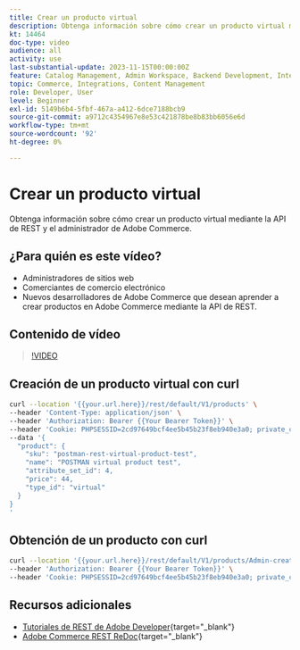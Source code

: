 ```yaml
---
title: Crear un producto virtual
description: Obtenga información sobre cómo crear un producto virtual mediante la API de REST y el administrador de Commerce.
kt: 14464
doc-type: video
audience: all
activity: use
last-substantial-update: 2023-11-15T00:00:00Z
feature: Catalog Management, Admin Workspace, Backend Development, Integration, REST
topic: Commerce, Integrations, Content Management
role: Developer, User
level: Beginner
exl-id: 5149b6b4-5fbf-467a-a412-6dce7188bcb9
source-git-commit: a9712c4354967e8e53c421878be8b83bb6056e6d
workflow-type: tm+mt
source-wordcount: '92'
ht-degree: 0%

---
```


# Crear un producto virtual

Obtenga información sobre cómo crear un producto virtual mediante la API de REST y el administrador de Adobe Commerce.

## ¿Para quién es este vídeo?

- Administradores de sitios web
- Comerciantes de comercio electrónico
- Nuevos desarrolladores de Adobe Commerce que desean aprender a crear productos en Adobe Commerce mediante la API de REST.

## Contenido de vídeo

>[!VIDEO](https://video.tv.adobe.com/v/3444867?learn=on&captions=spa)

## Creación de un producto virtual con curl

```bash
curl --location '{{your.url.here}}/rest/default/V1/products' \
--header 'Content-Type: application/json' \
--header 'Authorization: Bearer {{Your Bearer Token}}' \
--header 'Cookie: PHPSESSID=2cd97649bcf4ee5b45b23f8eb940e3a0; private_content_version=564dde2976849891583a9a649073f01e' \
--data '{
  "product": {
    "sku": "postman-rest-virtual-product-test",
    "name": "POSTMAN virtual product test",
    "attribute_set_id": 4,
    "price": 44,
    "type_id": "virtual"
  }
}
'
```

## Obtención de un producto con curl

```bash
curl --location '{{your.url.here}}/rest/default/V1/products/Admin-created-virtual-product' \
--header 'Authorization: Bearer {{Your Bearer Token}}' \
--header 'Cookie: PHPSESSID=2cd97649bcf4ee5b45b23f8eb940e3a0; private_content_version=564dde2976849891583a9a649073f01e'
```

## Recursos adicionales

- [Tutoriales de REST de Adobe Developer](https://developer.adobe.com/commerce/webapi/rest/tutorials/prerequisite-tasks/){target="_blank"}
- [Adobe Commerce REST ReDoc](https://adobe-commerce.redoc.ly/2.4.6-admin/tag/products#operation/PostV1Products){target="_blank"}
